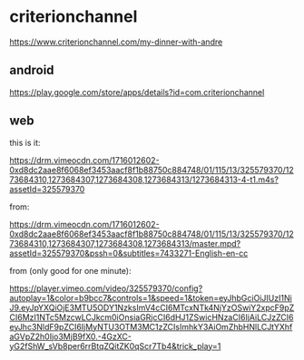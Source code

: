 # criterionchannel

https://www.criterionchannel.com/my-dinner-with-andre

## android

https://play.google.com/store/apps/details?id=com.criterionchannel

## web

this is it:

https://drm.vimeocdn.com/1716012602-0xd8dc2aae8f6068ef3453aacf8f1b88750c884748/01/115/13/325579370/1273684310,1273684307,1273684308,1273684313/1273684313-4-t1.m4s?assetId=325579370

from:

https://drm.vimeocdn.com/1716012602-0xd8dc2aae8f6068ef3453aacf8f1b88750c884748/01/115/13/325579370/1273684310,1273684307,1273684308,1273684313/master.mpd?assetId=325579370&pssh=0&subtitles=7433271-English-en-cc

from (only good for one minute):

<https://player.vimeo.com/video/325579370/config?autoplay=1&color=b9bcc7&controls=1&speed=1&token=eyJhbGciOiJIUzI1NiJ9.eyJpYXQiOjE3MTU5ODY1NzksImV4cCI6MTcxNTk4NjYzOSwiY2xpcF9pZCI6MzI1NTc5MzcwLCJkcm0iOnsiaGRjcCI6dHJ1ZSwicHNzaCI6IjAiLCJzZCI6eyJhc3NldF9pZCI6IjMyNTU3OTM3MC1zZCIsImhkY3AiOmZhbHNlLCJtYXhfaGVpZ2h0Ijo3MjB9fX0.-4GzXC-yG2fShW_sVb8per6rrBtqZQitZK0qScr7Tb4&trick_play=1>
